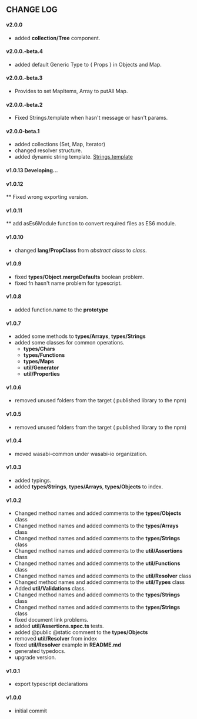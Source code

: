 ## CHANGE LOG

#### v2.0.0
* added **collection/Tree** component.

#### v2.0.0.-beta.4
* added default Generic Type to { Props } in Objects and Map.

#### v2.0.0.-beta.3
* Provides to set MapItems, Array to putAll Map.

#### v2.0.0.-beta.2
* Fixed Strings.template when hasn't message or hasn't params.

#### v2.0.0-beta.1
* added collections (Set, Map, Iterator)
* changed resolver structure.
* added dynamic string template. [Strings.template](./usage/types.md#strings)

#### v1.0.13 Developing...

#### v1.0.12
** Fixed wrong exporting version.

#### v1.0.11
** add asEs6Module function to convert required files as ES6 module.

#### v1.0.10

* changed **lang/PropClass** from *abstract class* to *class*.

#### v1.0.9

* fixed **types/Object.mergeDefaults** boolean problem.
* fixed fn hasn't name problem for typescript.

#### v1.0.8
* added function.name to the **prototype**

#### v1.0.7
* added some methods to **types/Arrays**, **types/Strings**
* added some classes for common operations.
    - **types/Chars**
    - **types/Functions**
    - **types/Maps**
    - **util/Generator**
    - **util/Properties**

#### v1.0.6
* removed unused folders from the target ( published library to the npm)

#### v1.0.5
* removed unused folders from the target ( published library to the npm)

#### v1.0.4
* moved wasabi-common under wasabi-io organization.

#### v1.0.3
* added typings.
* added **types/Strings**, **types/Arrays**, **types/Objects** to index.

#### v1.0.2
* Changed method names and added comments to the **types/Objects** class
* Changed method names and added comments to the **types/Arrays** class
* Changed method names and added comments to the **types/Strings** class
* Changed method names and added comments to the **util/Assertions** class
* Changed method names and added comments to the **util/Functions** class
* Changed method names and added comments to the **util/Resolver** class
* Changed method names and added comments to the **util/Types** class
* Added **util/Validations** class.
* Changed method names and added comments to the **types/Strings** class
* Changed method names and added comments to the **types/Strings** class
* fixed document link problems.
* added **util/Assertions.spec.ts** tests.
* added @public @static comment to the **types/Objects**
* removed **util/Resolver** from index
* fixed **util/Resolver** example in **README.md**
* generated typedocs.
* upgrade version. 

#### v1.0.1
* export typescript declarations

#### v1.0.0
* initial commit
